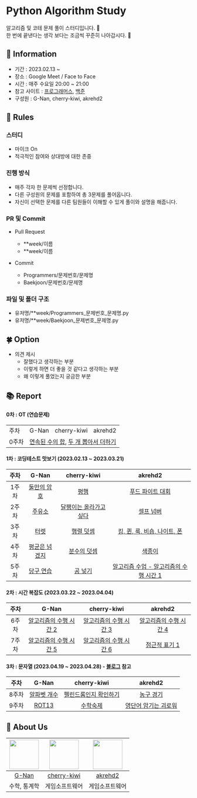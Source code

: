 # Python Algorithm Study

알고리즘 및 코테 문제 풀이 스터디입니다. 💜 <br>
한 번에 끝낸다는 생각 보다는 조금씩 꾸준히 나아갑시다. 💪

## 👋 Information

- 기간 : 2023.02.13 ~
- 장소 : Google Meet / Face to Face 
- 시간 : 매주 수요일 20:00 ~ 21:00
- 참고 사이트 : [프로그래머스](https://programmers.co.kr/), [백준](https://www.acmicpc.net/)
- 구성원 : G-Nan, cherry-kiwi, akrehd2




## 🌳 Rules

### 스터디
- 마이크 On
- 적극적인 참여와 상대방에 대한 존중

### 진행 방식
- 매주 각자 한 문제씩 선정합니다.
- 다른 구성원의 문제를 포함하여 총 3문제를 풀어옵니다.
- 자신이 선택한 문제를 다른 팀원들이 이해할 수 있게 풀이와 설명을 해줍니다.

### PR 및 Commit
- Pull Request
  - **week/이름
  - **week/이름

- Commit
  - Programmers/문제번호/문제명
  - Baekjoon/문제번호/문제명
 
### 파일 및 폴더 구조
  - 유저명/**week/Programmers_문제번호_문제명.py
  - 유저명/**week/Baekjoon_문제번호_문제명.py

## 🍀 Option

- 의견 제시
  - 잘했다고 생각하는 부분
  - 이렇게 하면 더 좋을 것 같다고 생각하는 부분
  - 왜 이렇게 풀었는지 궁금한 부분

## 📚 Report

#### 0차 : OT (연습문제)
<table>
  <tr>
    <td>주차</td>
    <td>G-Nan</td>
    <td>cherry-kiwi</td>
    <td>akrehd2</td>
  </tr>
  <tr>
    <td>0주차</td>
    <td colspan="4">
    <a href="https://school.programmers.co.kr/learn/courses/30/lessons/120923">연속된 수의 합</a>, 
    <a href="https://school.programmers.co.kr/learn/courses/30/lessons/68644">두 개 뽑아서 더하기</a>
    </td>
  </tr>
</table>

#### 1차 : 코딩테스트 맛보기 (2023.02.13 ~ 2023.03.21)

|주차|G-Nan|cherry-kiwi|akrehd2|
|:---:|:---:|:---:|:---:|
|1주차|[둘만의 암호](https://school.programmers.co.kr/learn/courses/30/lessons/155652)|[평행](https://school.programmers.co.kr/learn/courses/30/lessons/120875)|[푸드 파이트 대회](https://school.programmers.co.kr/learn/courses/30/lessons/134240)|
|2주차|[주유소](https://www.acmicpc.net/problem/13305)|[달팽이는 올라가고 싶다](https://www.acmicpc.net/problem/2869)|[셀프 넘버](https://www.acmicpc.net/problem/4673)|
|3주차|[터렛](https://www.acmicpc.net/problem/1002)|[행렬 덧셈](https://www.acmicpc.net/problem/2738)|[킹, 퀸, 룩, 비숍, 나이트, 폰](https://www.acmicpc.net/problem/3003)|
|4주차|[평균은 넘겠지](https://www.acmicpc.net/problem/4344)|[분수의 덧셈](https://school.programmers.co.kr/learn/courses/30/lessons/120808)|[색종이](https://www.acmicpc.net/problem/2563)|
|5주차|[당구 연습](https://school.programmers.co.kr/learn/courses/30/lessons/169198)|[공 넣기](https://www.acmicpc.net/problem/10810)|[알고리즘 수업 - 알고리즘의 수행 시간 1](https://www.acmicpc.net/problem/24262)|

#### 2차 : 시간 복잡도 (2023.03.22 ~ 2023.04.04)

|주차|G-Nan|cherry-kiwi|akrehd2|
|:---:|:---:|:---:|:---:|
|6주차|[알고리즘의 수행 시간 2](https://www.acmicpc.net/problem/24263)|[알고리즘의 수행 시간 3](https://www.acmicpc.net/problem/24264)|[알고리즘의 수행 시간 4](https://www.acmicpc.net/problem/24265)|
|7주차|[알고리즘의 수행 시간 5](https://www.acmicpc.net/problem/24266)|[알고리즘의 수행 시간 6](https://www.acmicpc.net/problem/24267)|[점근적 표기 1](https://www.acmicpc.net/problem/24313)|

#### 3차 : 문자열 (2023.04.19 ~ 2023.04.28) - [블로그](https://devjeong.com/algorithm/algorithm-1/) 참고

|주차|G-Nan|cherry-kiwi|akrehd2|
|:---:|:---:|:---:|:---:|
|8주차|[알파벳 개수](https://www.acmicpc.net/problem/10808)|[펠린드롬인지 확인하기](https://www.acmicpc.net/problem/10988)|[농구 경기](https://www.acmicpc.net/problem/1159)|
|9주차|[ROT13](https://www.acmicpc.net/problem/11655)|[수학숙제](https://www.acmicpc.net/problem/2870)|[영단어 암기는 괴로워](https://www.acmicpc.net/problem/20920)|

## 🍻 About Us
|<img src="https://github.com/G-nan.png" width="80">|<img src="https://github.com/cherry-kiwi.png" width="80">|<img src="https://github.com/akrehd2.png" width="80">|
|:---:|:---:|:---:|
|[G-Nan](https://github.com/G-Nan)|[cherry-kiwi](https://github.com/cherry-kiwi)|[akrehd2](https://github.com/akrehd2)|
|수학, 통계학|게임소프트웨어|게임소프트웨어|
